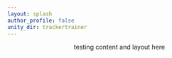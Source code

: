 ```yaml
---
layout: splash
author_profile: false
unity_dir: trackertrainer
---
```

<p align="center">
testing content and layout here
</p>
